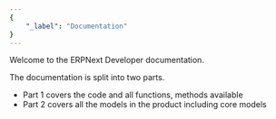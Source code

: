 ```yaml
---
{
	"_label": "Documentation"
}
---
```

Welcome to the ERPNext Developer documentation.

The documentation is split into two parts.

- Part 1 covers the code and all functions, methods available
- Part 2 covers all the models in the product including core models
